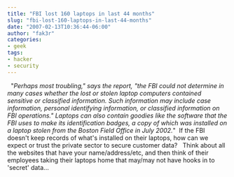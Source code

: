 ```yaml
---
title: "FBI lost 160 laptops in last 44 months"
slug: "fbi-lost-160-laptops-in-last-44-months"
date: "2007-02-13T10:36:44-06:00"
author: "fak3r"
categories:
- geek
tags:
- hacker
- security
---
```


  "_Perhaps most troubling," says the report, "the FBI could not determine in many cases whether the lost or stolen laptop computers contained sensitive or classified information. Such information may include case information, personal identifying information, or classified information on FBI operations." Laptops can also contain goodies like the software that the FBI uses to make its identification badges, a copy of which was installed on a laptop stolen from the Boston Field Office in July 2002._"  If the FBI doesn't keep records of what's installed on their laptops, how can we expect or trust the private sector to secure customer data?   Think about all the websites that have your name/address/etc, and then think of their employees taking their laptops home that may/may not have hooks in to 'secret' data...
